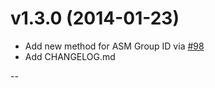 v1.3.0 (2014-01-23)
===================

* Add new method for ASM Group ID via [#98](https://github.com/sendgrid/sendgrid-python/pull/98)
* Add CHANGELOG.md

--
